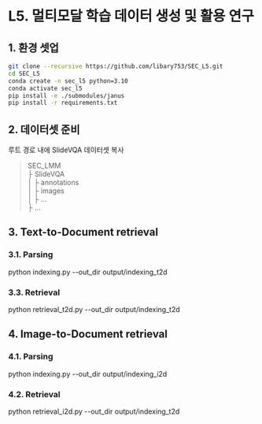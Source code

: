 # L5. 멀티모달 학습 데이터 생성 및 활용 연구

## 1. 환경 셋업
```bash
git clone --recursive https://github.com/libary753/SEC_L5.git
cd SEC_L5
conda create -n sec_l5 python=3.10
conda activate sec_l5
pip install -e ./submodules/janus
pip install -r requirements.txt
```

## 2. 데이터셋 준비
루트 경로 내에 SlideVQA 데이터셋 복사

> SEC_LMM  
> ├ SlideVQA  
> │ ├ annotations  
> │ ├ images  
> │ ├ ...  
> ├ ...

## 3. Text-to-Document retrieval

### 3.1. Parsing
python indexing.py --out_dir output/indexing_t2d

### 3.3. Retrieval
python retrieval_t2d.py --out_dir output/indexing_t2d

## 4. Image-to-Document retrieval

### 4.1. Parsing
python indexing.py --out_dir output/indexing_i2d

### 4.2. Retrieval
python retrieval_i2d.py --out_dir output/indexing_t2d